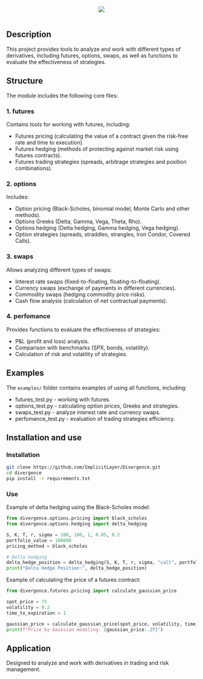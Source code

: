 <div align="center">
  <img src="https://github.com/user-attachments/assets/4c6052f6-976c-41c7-9ad9-7baf7265dc28">
</div>
</br>

## Description
This project provides tools to analyze and work with different types of derivatives, including futures, options, swaps, as well as functions to evaluate the effectiveness of strategies.

## Structure
The module includes the following core files:

### 1. futures
Contains tools for working with futures, including:
- Futures pricing (calculating the value of a contract given the risk-free rate and time to execution).
- Futures hedging (methods of protecting against market risk using futures contracts).
- Futures trading strategies (spreads, arbitrage strategies and position combinations).

### 2. options
Includes:
- Option pricing (Black-Scholes, binomial model, Monte Carlo and other methods).
- Options Greeks (Delta, Gamma, Vega, Theta, Rho).
- Options hedging (Delta hedging, Gamma hedging, Vega hedging).
- Option strategies (spreads, straddles, strangles, Iron Condor, Covered Calls).

### 3. swaps
Allows analyzing different types of swaps:
- Interest rate swaps (fixed-to-floating, floating-to-floating).
- Currency swaps (exchange of payments in different currencies).
- Commodity swaps (hedging commodity price risks).
- Cash flow analysis (calculation of net contractual payments).

### 4. perfomance
Provides functions to evaluate the effectiveness of strategies:
- P&L (profit and loss) analysis.
- Comparison with benchmarks (SPX, bonds, volatility).
- Calculation of risk and volatility of strategies.

## Examples
The `examples/` folder contains examples of using all functions, including:
- futures_test.py - working with futures.
- options_test.py - calculating option prices, Greeks and strategies.
- swaps_test.py - analyze interest rate and currency swaps.
- perfomance_test.py - evaluation of trading strategies efficiency.

## Installation and use

### Installation

```bash 
git clone https://github.com/ImplicitLayer/Divergence.git
cd divergence
pip install -r requirements.txt
```

### Use
Example of delta hedging using the Black-Scholes model:
```python
from divergence.options.pricing import black_scholes
from divergence.options.hedging import delta_hedging

S, K, T, r, sigma = 100, 100, 1, 0.05, 0.2
portfolio_value = 100000
pricing_method = black_scholes

# Delta hedging
delta_hedge_position = delta_hedging(S, K, T, r, sigma, "call", portfolio_value, pricing_method)
print("Delta Hedge Position:", delta_hedge_position)

```

Example of calculating the price of a futures contract:
```python
from divergence.futures.pricing import calculate_gaussian_price

spot_price = 75 
volatility = 0.2
time_to_expiration = 1 

gaussian_price = calculate_gaussian_price(spot_price, volatility, time_to_expiration)
print(f"Price by Gaussian modeling: {gaussian_price:.2f}")
```

## Application
Designed to analyze and work with derivatives in trading and risk management.



